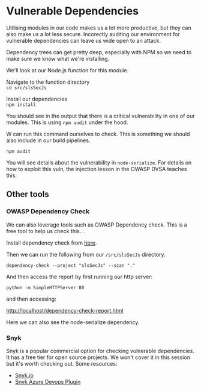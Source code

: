 # Vulnerable Dependencies

Utilising modules in our code makes us a lot more productive, but they can also make us a lot less secure. Incorectly auditing our environment for vulnerable dependencies can leave us wide open to an attack.

Dependency trees can get pretty deep, especially with NPM so we need to make sure we know what we're installing.

We'll look at our Node.js function for this module. 

Navigate to the function directory  
`cd src/slsSecJs`

Install our dependencies  
`npm install`

You should see in the output that there is a critical vulnerability in one of our modules. This is using `npm audit` under the hood. 

W can run this command ourselves to check. This is something we should also include in our build pipelines. 

`npm audit`  

You will see details about the vulnerability in `node-serialize`. For details on how to exploit this vuln, the injection lesson in the OWASP DVSA teaches this. 

## Other tools

### OWASP Dependency Check
We can also leverage tools such as OWASP Dependency check. This is a free tool to help us check this...

Install dependency check from [here](https://jeremylong.github.io/DependencyCheck/dependency-check-cli/index.html).

Then we can run the following from our `/src/slsSecJs` directory.

`dependency-check --project "slsSecJs" --scan "."`

And then access the report by first running our http server: 

`python -m SimpleHTTPServer 80`

and then accessing: 

[http://localhost/dependency-check-report.html](http://localhost/dependency-check-report.html)

Here we can also see the node-serialize dependency. 

### Snyk
Snyk is a popular commercial option for checking vulnerable dependencies. It has a free tier for open source projects. We won't cover it in this session but it's worth checking out. Some resources:  

- [Snyk.io](https://snyk.io/)
- [Snyk Azure Devops Plugin](https://marketplace.visualstudio.com/items?itemName=Snyk.snyk-security-scan)

